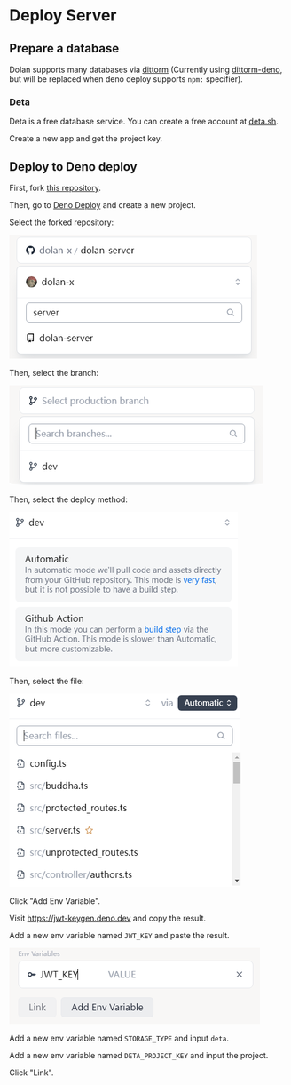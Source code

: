 # Deploy Server

## Prepare a database

Dolan supports many databases via [dittorm](https://github.com/walinejs/dittorm) (Currently using [dittorm-deno](https://github.com/so1ve/dittorm-deno), but will be replaced when deno deploy supports `npm:` specifier).

### Deta

Deta is a free database service. You can create a free account at [deta.sh](https://deta.sh/).

Create a new app and get the project key.

## Deploy to Deno deploy

First, fork [this repository](https://github.com/dolan-x/dolan-server).

Then, go to [Deno Deploy](https://dash.deno.com/new) and create a new project.

Select the forked repository:

![](../assets/steps/server/1.png)

Then, select the branch:

![](../assets/steps/server/2.png)

Then, select the deploy method:

![](../assets/steps/server/3.png)

Then, select the file:

![](../assets/steps/server/4.png)

Click "Add Env Variable".

Visit <https://jwt-keygen.deno.dev> and copy the result.

Add a new env variable named `JWT_KEY` and paste the result.

![](../assets/steps/server/5.png)

Add a new env variable named `STORAGE_TYPE` and input `deta`.

Add a new env variable named `DETA_PROJECT_KEY` and input the project.

Click "Link".